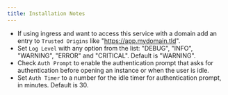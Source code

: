 ```yaml
---
title: Installation Notes
---
```


- If using ingress and want to access this service with a domain add an entry to `Trusted Origins` like "https://app.mydomain.tld".
- Set `Log Level` with any option from the list: "DEBUG", "INFO", "WARNING", "ERROR" and "CRITICAL". Default is "WARNING".
- Check `Auth Prompt` to enable the authentication prompt that asks for authentication before opening an instance or when the user is idle.
- Set `Auth Timer` to a number for the idle timer for authentication prompt, in minutes. Default is 30.
